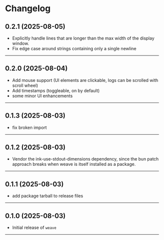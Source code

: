 # Changelog

## 0.2.1 (2025-08-05)

- Explicitly handle lines that are longer than the max width of the display window.
- Fix edge case around strings containing only a single newline

---

## 0.2.0 (2025-08-04)

- Add mouse support (UI elements are clickable, logs can be scrolled with scroll wheel)
- Add timestamps (toggleable, on by default)
- some minor UI enhancements

---

## 0.1.3 (2025-08-03)

- fix broken import

---

## 0.1.2 (2025-08-03)

- Vendor the ink-use-stdout-dimensions dependency, since the bun patch approach breaks when weave is itself installed as a package.

---

## 0.1.1 (2025-08-03)

- add package tarball to release files

---

## 0.1.0 (2025-08-03)

- Initial release of `weave`

---
